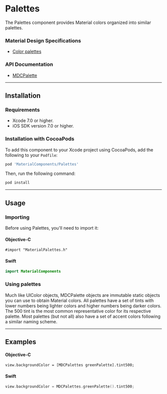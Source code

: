 # Palettes

The Palettes component provides Material colors organized into similar palettes.
<!--{: .intro }-->

### Material Design Specifications

<ul class="icon-list">
  <li class="icon-link"><a href="http://www.google.com/design/spec/style/color.html#color-color-palette">Color palettes</a></li>
</ul>

### API Documentation

<ul class="icon-list">
  <li class="icon-link"><a href="apidocs/Classes/MDCPalette.html">MDCPalette</a></li>
</ul>

- - -

## Installation

### Requirements

- Xcode 7.0 or higher.
- iOS SDK version 7.0 or higher.

### Installation with CocoaPods

To add this component to your Xcode project using CocoaPods, add the following to your `Podfile`:

~~~ bash
pod 'MaterialComponents/Palettes'
~~~

Then, run the following command:

~~~ bash
pod install
~~~


- - -

## Usage

### Importing

Before using Palettes, you'll need to import it:

<!--<div class="material-code-render" markdown="1">-->
#### Objective-C

~~~ objc
#import "MaterialPalettes.h"
~~~

#### Swift
~~~ swift
import MaterialComponents
~~~
<!--</div>-->

### Using palettes

Much like UIColor objects, MDCPalette objects are immutable static objects you can use to obtain
Material colors. All palettes have a set of tints with lower numbers being lighter colors and higher
numbers being darker colors. The 500 tint is the most common representative color for its respective
palette. Most palettes (but not all) also have a set of accent colors following a similar naming
scheme.

- - -

## Examples

<!--<div class="material-code-render" markdown="1">-->
#### Objective-C

~~~ objc
view.backgroundColor = [MDCPalettes greenPalette].tint500;
~~~

#### Swift

~~~ swift
view.backgroundColor = MDCPalettes.greenPalette().tint500;
~~~

<!--</div>-->
